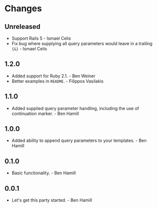 # Changes

## Unreleased

* Support Rails 5 - Ismael Celis
* Fix bug where supplying all query parameters would leave in a trailing `{&}` - Ismael Celis

## 1.2.0

* Added support for Ruby 2.1. - Ben Weiner
* Better examples in `README`. - Filippos Vasilakis

## 1.1.0

* Added supplied query parameter handling, including the use of continuation
  marker. - Ben Hamill

## 1.0.0

* Added ability to append query parameters to your templates. - Ben Hamill

## 0.1.0

* Basic functionality. - Ben Hamill

## 0.0.1

* Let's get this party started. - Ben Hamill
